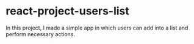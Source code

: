 # react-project-users-list
In this project, I made a simple app in which users can add into a list and perform necessary actions.
